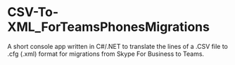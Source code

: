# CSV-To-XML_ForTeamsPhonesMigrations
A short console app written in C#/.NET to translate the lines of a .CSV file to .cfg (.xml) format for migrations from Skype For Business to Teams.

